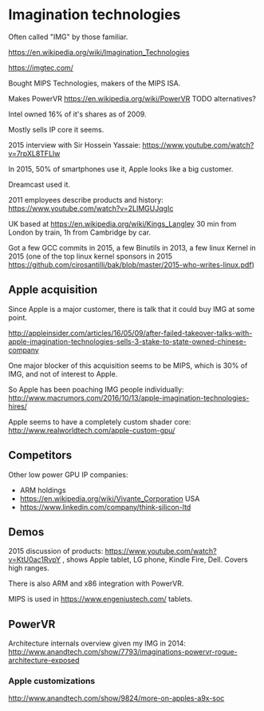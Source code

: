 # Imagination technologies

Often called "IMG" by those familiar.

<https://en.wikipedia.org/wiki/Imagination_Technologies>

<https://imgtec.com/>

Bought MIPS Technologies, makers of the MIPS ISA.

Makes PowerVR <https://en.wikipedia.org/wiki/PowerVR> TODO alternatives?

Intel owned 16% of it's shares as of 2009.

Mostly sells IP core it seems.

2015 interview with Sir Hossein Yassaie: <https://www.youtube.com/watch?v=7rpXL8TFLlw>

In 2015, 50% of smartphones use it, Apple looks like a big customer.

Dreamcast used it.

2011 employees describe products and history: <https://www.youtube.com/watch?v=2LIMGUJqgIc>

UK based at <https://en.wikipedia.org/wiki/Kings_Langley> 30 min from London by train, 1h from Cambridge by car.

Got a few GCC commits in 2015, a few Binutils in 2013, a few linux Kernel in 2015 (one of the top linux kernel sponsors in 2015 <https://github.com/cirosantilli/bak/blob/master/2015-who-writes-linux.pdf>)

## Apple acquisition

Since Apple is a major customer, there is talk that it could buy IMG at some point.

<http://appleinsider.com/articles/16/05/09/after-failed-takeover-talks-with-apple-imagination-technologies-sells-3-stake-to-state-owned-chinese-company>

One major blocker of this acquisition seems to be MIPS, which is 30% of IMG, and not of interest to Apple.

So Apple has been poaching IMG people individually: <http://www.macrumors.com/2016/10/13/apple-imagination-technologies-hires/>

Apple seems to have a completely custom shader core: <http://www.realworldtech.com/apple-custom-gpu/>

## Competitors

Other low power GPU IP companies:

- ARM holdings
- https://en.wikipedia.org/wiki/Vivante_Corporation USA
- https://www.linkedin.com/company/think-silicon-ltd

## Demos

2015 discussion of products: <https://www.youtube.com/watch?v=KtU0ac1RvpY> , shows Apple tablet, LG phone, Kindle Fire, Dell. Covers high ranges.

There is also ARM and x86 integration with PowerVR.

MIPS is used in <https://www.engeniustech.com/> tablets.

## PowerVR

Architecture internals overview given my IMG in 2014: <http://www.anandtech.com/show/7793/imaginations-powervr-rogue-architecture-exposed>

### Apple customizations

<http://www.anandtech.com/show/9824/more-on-apples-a9x-soc>
